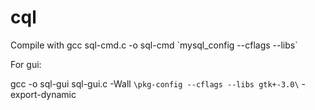 # cql

Compile with gcc sql-cmd.c -o sql-cmd \`mysql_config --cflags --libs\`

For gui:

gcc -o sql-gui sql-gui.c -Wall `\pkg-config --cflags --libs gtk+-3.0\` -export-dynamic